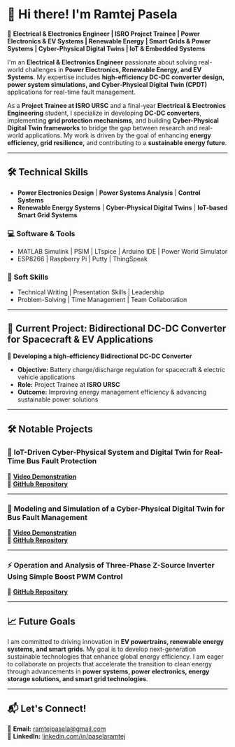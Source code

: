 # 👋 Hi there! I'm **Ramtej Pasela**  

🚀 **Electrical & Electronics Engineer | ISRO Project Trainee | Power Electronics & EV Systems | Renewable Energy | Smart Grids & Power Systems | Cyber-Physical Digital Twins | IoT & Embedded Systems**


I'm an **Electrical & Electronics Engineer** passionate about solving real-world challenges in **Power Electronics, Renewable Energy, and EV Systems**. My expertise includes **high-efficiency DC-DC converter design, power system simulations, and Cyber-Physical Digital Twin (CPDT)** applications for real-time fault management.

As a **Project Trainee at ISRO URSC** and a final-year **Electrical & Electronics Engineering** student, I specialize in developing **DC-DC converters**, implementing **grid protection mechanisms**, and building **Cyber-Physical Digital Twin frameworks** to bridge the gap between research and real-world applications. My work is driven by the goal of enhancing **energy efficiency, grid resilience,** and contributing to a **sustainable energy future**.

---

## 🛠 **Technical Skills**  

- **Power Electronics Design** | **Power Systems Analysis** | **Control Systems**  
- **Renewable Energy Systems** | **Cyber-Physical Digital Twins** | **IoT-based Smart Grid Systems**  

### 💻 **Software & Tools**  
- MATLAB Simulink | PSIM | LTspice | Arduino IDE | Power World Simulator  
- ESP8266 | Raspberry Pi | Putty | ThingSpeak  

### 🌟 **Soft Skills**  
- Technical Writing | Presentation Skills | Leadership  
- Problem-Solving | Time Management | Team Collaboration  

---

## 🚀 **Current Project: Bidirectional DC-DC Converter for Spacecraft & EV Applications**  

🔋 **Developing a high-efficiency Bidirectional DC-DC Converter**  
- **Objective:** Battery charge/discharge regulation for spacecraft & electric vehicle applications  
- **Role:** Project Trainee at **ISRO URSC**  
- **Outcome:** Improving energy management efficiency & advancing sustainable power solutions  

---

## 🛠 **Notable Projects**  

### 🔎 **IoT-Driven Cyber-Physical System and Digital Twin for Real-Time Bus Fault Protection**  
🎥 **[Video Demonstration](https://youtu.be/1SOuRba_OvU)**  
🎯 **[GitHub Repository](https://github.com/RAMTEJPASELA/IoT-CPS-Digital-Twin-Fault-Protection/blob/main/README.md)**  

---

### 🔎 **Modeling and Simulation of a Cyber-Physical Digital Twin for Bus Fault Management**  
🎥 **[Video Demonstration](https://youtu.be/wIhd6TCpo74)**  
🎯 **[GitHub Repository](https://github.com/RAMTEJPASELA/Modeling-and-Simulation-of-Cyber-Physical-Digital-Twin/blob/main/README.md)**  

---

### ⚡ **Operation and Analysis of Three-Phase Z-Source Inverter Using Simple Boost PWM Control**  
🎯 **[GitHub Repository](https://github.com/RAMTEJPASELA/Three-Phase-ZSI-Simple-Boost-PWM/blob/main/README.md)**  

---

## 📈 **Future Goals**  

I am committed to driving innovation in **EV powertrains, renewable energy systems, and smart grids**. My goal is to develop next-generation sustainable technologies that enhance global energy efficiency. I am eager to collaborate on projects that accelerate the transition to clean energy through advancements in **power systems, power electronics, energy storage solutions, and smart grid technologies**.

---

## 📬 **Let's Connect!**  

📧 **Email:** [ramtejpasela@gmail.com](mailto:ramtejpasela@gmail.com)  
💼 **LinkedIn:** [linkedin.com/in/paselaramtej](https://www.linkedin.com/in/paselaramtej)  

